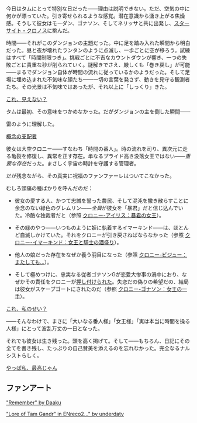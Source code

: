 <!-- title: タム・ガンドル -->
<!-- status: 生存 -->

今日はタムにとって特別な日だった――理由は説明できない。ただ、空気の中に何かが漂っていた。引き寄せられるような感覚。潜在意識から湧き上がる焦燥感。そうして彼女はモーダン、ゴナソン、そしてネリッサと共に出発し、[スターサイト・クロノス](https://www.youtube.com/live/YVyeKQ-6Ka8?si=eMc-IJaSIceRJmM9&t=685)に挑んだ。

時間――それがこのダンジョンの主題だった。中に足を踏み入れた瞬間から明白だった。昼と夜が壊れたランタンのように点滅し、一歩ごとに空が移ろう。試練はすべて「時間制限つき」。挑戦ごとに不吉なカウントダウンが響き、一つの失敗ごとに貴重な秒が削られていく。謎解きでさえ、厳しくも「巻き戻し」が可能――まるでダンジョン自体が時間の流れに従っているかのようだった。そして足場に埋め込まれた不気味な顔たち――一切の言葉を発さず、動きを見守る観測者たち。その光景は不気味ではあったが、それ以上に「しっくり」きた。

[これ、見えない？](#embed:https://www.youtube.com/live/YVyeKQ-6Ka8?si=W5py9gmL5DGzScvo&t=3497)

タムは最初、その意味をつかめなかった。だがダンジョンの主を倒した瞬間――

雷のように理解した。

[概念の支配者](#embed:https://www.youtube.com/live/YVyeKQ-6Ka8?si=8HyG-8VqesNR7ggs&t=4112)

彼女は大空クロニー――すなわち「時間の番人」。時の流れを司り、異次元に走る亀裂を修復し、異常を正す存在。単なるプライド高き没落女王ではない――*重要な存在*だった。まさしく宇宙の時計を守護する管理者。

だが残念ながら、その真実に祝福のファンファーレはついてこなかった。

むしろ頭痛の種ばかりを呼んだのだ：

- 彼女の愛する人、かつて忠誠を誓った農民、そして混沌を撒き散らすことに余念のない緑色のグレムリン――*全員*が彼女を「暴君」だと信じ込んでいた。冷酷な独裁者だと（参照 [クロニー-アイリス：暴君の女王](#edge:irys-kronii)）。

- その緑のやつ――いつものように姫に執着するイマーキンド――は、ほとんど自滅しかけていた。それをクロニーが引き戻さねばならなかった（参照 [クロニー-イマーキンド：女王と騎士の酒盛り](#edge:cecilia-kronii)）。

- 他人の娘だった存在をなぜか養う羽目になった（参照 [クロニー-ビジュー：またしても…](#edge:bijou-kronii)）。

- そして極めつけに、忠実なる従者ゴナソンGが恋愛大惨事の渦中におり、なぜかその責任をクロニーが[押し付けられた](https://www.youtube.com/live/YVyeKQ-6Ka8?si=52HWNzLYw1YlgPp8&t=10344)。失恋だの偽りの希望だの、結局は彼女がスケープゴートにされたのだ（参照 [クロニー-ゴナソン：女王の一手](#edge:kronii-gigi)）。

[これ、私のせい？](#embed:https://www.youtube.com/live/YVyeKQ-6Ka8?si=vXgt9AUn-I4rIQ5o&t=11385)

――そんなわけで、まさに「大いなる番人様」「女王様」「実は本当に時間を操る人様」にとって波乱万丈の一日となった。

それでも彼女は生き残った。頭を高く掲げて。そして――もちろん、日記にその全てを書き残し、たっぷりの自己賛美を添えるのを忘れなかった。完全なるナルシストらしく。

[やっぱ私、最高じゃん](#embed:https://www.youtube.com/live/YVyeKQ-6Ka8?si=3B-YlidTxv54ltwN&t=12964)

## ファンアート

["Remember" by Daaku](https://x.com/koizumi_arata/status/1919773686233526778)

["Lore of Tam Gandr" in ENreco2..." by underdatv](https://x.com/underdatv/status/1901931778774085956)
